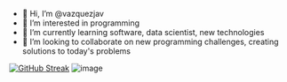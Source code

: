 - 👋 Hi, I’m @vazquezjav
- 👀 I’m interested in programming 
- 🌱 I’m currently learning software, data scientist, new technologies
- 💞️ I’m looking to collaborate on new programming challenges, creating solutions to today's problems

[![GitHub Streak](https://github-readme-streak-stats.herokuapp.com?user=vazquezjav)](https://git.io/streak-stats)
![image](https://user-images.githubusercontent.com/34308694/173476288-97636e01-9671-437b-8293-4be3984ffef8.png)

<!---
vazquezjav/vazquezjav is a ✨ special ✨ repository because its `README.md` (this file) appears on your GitHub profile.
You can click the Preview link to take a look at your changes.
--->
